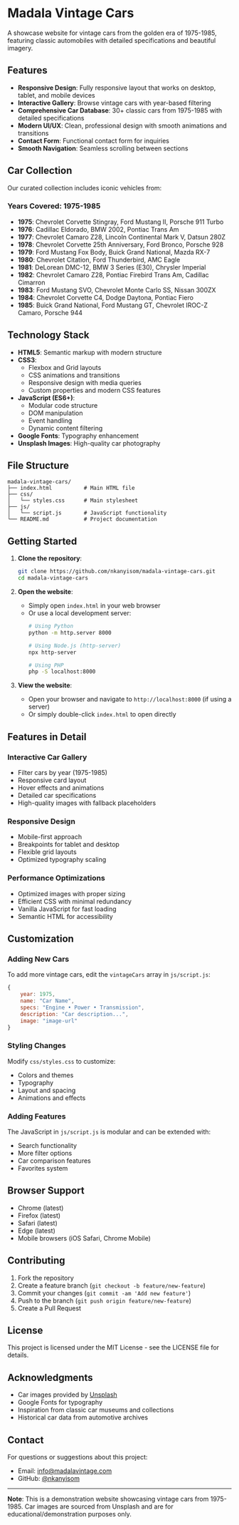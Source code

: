 # Madala Vintage Cars

A showcase website for vintage cars from the golden era of 1975-1985, featuring classic automobiles with detailed specifications and beautiful imagery.

## Features

- **Responsive Design**: Fully responsive layout that works on desktop, tablet, and mobile devices
- **Interactive Gallery**: Browse vintage cars with year-based filtering
- **Comprehensive Car Database**: 30+ classic cars from 1975-1985 with detailed specifications
- **Modern UI/UX**: Clean, professional design with smooth animations and transitions
- **Contact Form**: Functional contact form for inquiries
- **Smooth Navigation**: Seamless scrolling between sections

## Car Collection

Our curated collection includes iconic vehicles from:

### Years Covered: 1975-1985
- **1975**: Chevrolet Corvette Stingray, Ford Mustang II, Porsche 911 Turbo
- **1976**: Cadillac Eldorado, BMW 2002, Pontiac Trans Am
- **1977**: Chevrolet Camaro Z28, Lincoln Continental Mark V, Datsun 280Z
- **1978**: Chevrolet Corvette 25th Anniversary, Ford Bronco, Porsche 928
- **1979**: Ford Mustang Fox Body, Buick Grand National, Mazda RX-7
- **1980**: Chevrolet Citation, Ford Thunderbird, AMC Eagle
- **1981**: DeLorean DMC-12, BMW 3 Series (E30), Chrysler Imperial
- **1982**: Chevrolet Camaro Z28, Pontiac Firebird Trans Am, Cadillac Cimarron
- **1983**: Ford Mustang SVO, Chevrolet Monte Carlo SS, Nissan 300ZX
- **1984**: Chevrolet Corvette C4, Dodge Daytona, Pontiac Fiero
- **1985**: Buick Grand National, Ford Mustang GT, Chevrolet IROC-Z Camaro, Porsche 944

## Technology Stack

- **HTML5**: Semantic markup with modern structure
- **CSS3**: 
  - Flexbox and Grid layouts
  - CSS animations and transitions
  - Responsive design with media queries
  - Custom properties and modern CSS features
- **JavaScript (ES6+)**:
  - Modular code structure
  - DOM manipulation
  - Event handling
  - Dynamic content filtering
- **Google Fonts**: Typography enhancement
- **Unsplash Images**: High-quality car photography

## File Structure

```
madala-vintage-cars/
├── index.html          # Main HTML file
├── css/
│   └── styles.css      # Main stylesheet
├── js/
│   └── script.js       # JavaScript functionality
└── README.md           # Project documentation
```

## Getting Started

1. **Clone the repository**:
   ```bash
   git clone https://github.com/nkanyisom/madala-vintage-cars.git
   cd madala-vintage-cars
   ```

2. **Open the website**:
   - Simply open `index.html` in your web browser
   - Or use a local development server:
     ```bash
     # Using Python
     python -m http.server 8000
     
     # Using Node.js (http-server)
     npx http-server
     
     # Using PHP
     php -S localhost:8000
     ```

3. **View the website**:
   - Open your browser and navigate to `http://localhost:8000` (if using a server)
   - Or simply double-click `index.html` to open directly

## Features in Detail

### Interactive Car Gallery
- Filter cars by year (1975-1985)
- Responsive card layout
- Hover effects and animations
- Detailed car specifications
- High-quality images with fallback placeholders

### Responsive Design
- Mobile-first approach
- Breakpoints for tablet and desktop
- Flexible grid layouts
- Optimized typography scaling

### Performance Optimizations
- Optimized images with proper sizing
- Efficient CSS with minimal redundancy
- Vanilla JavaScript for fast loading
- Semantic HTML for accessibility

## Customization

### Adding New Cars
To add more vintage cars, edit the `vintageCars` array in `js/script.js`:

```javascript
{
    year: 1975,
    name: "Car Name",
    specs: "Engine • Power • Transmission",
    description: "Car description...",
    image: "image-url"
}
```

### Styling Changes
Modify `css/styles.css` to customize:
- Colors and themes
- Typography
- Layout and spacing
- Animations and effects

### Adding Features
The JavaScript in `js/script.js` is modular and can be extended with:
- Search functionality
- More filter options
- Car comparison features
- Favorites system

## Browser Support

- Chrome (latest)
- Firefox (latest)
- Safari (latest)
- Edge (latest)
- Mobile browsers (iOS Safari, Chrome Mobile)

## Contributing

1. Fork the repository
2. Create a feature branch (`git checkout -b feature/new-feature`)
3. Commit your changes (`git commit -am 'Add new feature'`)
4. Push to the branch (`git push origin feature/new-feature`)
5. Create a Pull Request

## License

This project is licensed under the MIT License - see the LICENSE file for details.

## Acknowledgments

- Car images provided by [Unsplash](https://unsplash.com)
- Google Fonts for typography
- Inspiration from classic car museums and collections
- Historical car data from automotive archives

## Contact

For questions or suggestions about this project:
- Email: info@madalavintage.com
- GitHub: [@nkanyisom](https://github.com/nkanyisom)

---

**Note**: This is a demonstration website showcasing vintage cars from 1975-1985. Car images are sourced from Unsplash and are for educational/demonstration purposes only.
